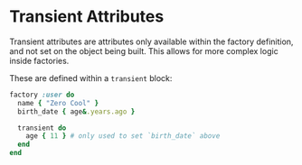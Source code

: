 # Transient Attributes

Transient attributes are attributes only available within the factory
definition, and not set on the object being built. This allows for more complex
logic inside factories.

These are defined within a `transient` block:

```ruby
factory :user do
  name { "Zero Cool" }
  birth_date { age&.years.ago }

  transient do
    age { 11 } # only used to set `birth_date` above
  end
end
```
